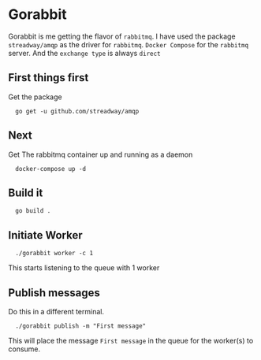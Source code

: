 # Gorabbit

Gorabbit is me getting the flavor of `rabbitmq`. I have used the package `streadway/amqp` as the driver for `rabbitmq`.
`Docker Compose` for the `rabbitmq` server. And the `exchange type` is always `direct`

## First things first
Get the package
```
  go get -u github.com/streadway/amqp
```

## Next

Get The rabbitmq container up and running as a daemon

```
  docker-compose up -d
```

## Build it
```
  go build .
```

## Initiate Worker
```
  ./gorabbit worker -c 1
```
This starts listening to the queue with 1 worker

## Publish messages
Do this in a different terminal.
```
  ./gorabbit publish -m "First message"
```
This will place the message `First message` in the queue for the worker(s) to consume.
